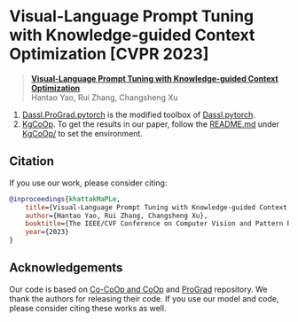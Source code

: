 
# Visual-Language Prompt Tuning with Knowledge-guided Context Optimization  [CVPR 2023]

> [**Visual-Language Prompt Tuning with Knowledge-guided Context Optimization**](https://arxiv.org/abs/2210.03117)<br>
> Hantao Yao, Rui Zhang, Changsheng Xu

1. [Dassl.ProGrad.pytorch](Dassl.ProGrad.pytorch/) is the modified toolbox of [Dassl.pytorch](https://github.com/KaiyangZhou/Dassl.pytorch).
2. [KgCoOp](KgCoOp/). To get the results in our paper, follow the [README.md](KgCoOp/README.md) under [KgCoOp/](KgCoOp/) to set the environment.




## Citation
If you use our work, please consider citing:
```bibtex
@inproceedings{khattakMaPLe,
    title={Visual-Language Prompt Tuning with Knowledge-guided Context Optimization},
    author={Hantao Yao, Rui Zhang, Changsheng Xu},
    booktitle={The IEEE/CVF Conference on Computer Vision and Pattern Recognition},
    year={2023}
}
```


## Acknowledgements
Our code is based on [Co-CoOp and CoOp](https://github.com/KaiyangZhou/CoOp) and [ProGrad](https://github.com/BeierZhu/Prompt-align) repository. We thank the authors for releasing their code. If you use our model and code, please consider citing these works as well.
